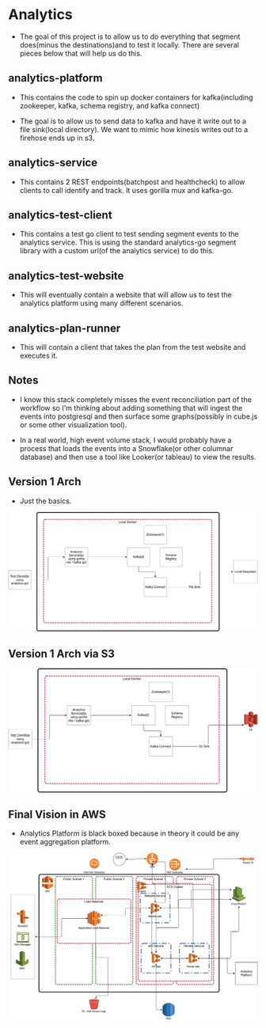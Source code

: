 # Analytics

- The goal of this project is to allow us to do everything that segment does(minus the destinations)and to test it locally.  There are several pieces below that will help us do this.

## analytics-platform

- This contains the code to spin up docker containers for kafka(including zookeeper, kafka, schema registry, and kafka connect)

- The goal is to allow us to send data to kafka and have it write out to a file sink(local directory). We want to mimic how kinesis writes out to a firehose ends up in s3.

## analytics-service

- This contains 2 REST endpoints(batchpost and healthcheck) to allow clients to call identify and track.  It uses gorilla mux and kafka-go.

## analytics-test-client

- This contains a test go client to test sending segment events to the analytics service.  This is using the standard analytics-go segment library with a custom url(of the analytics service) to do this.

## analytics-test-website

- This will eventually contain a website that will allow us to test the analytics platform using many different scenarios.

## analytics-plan-runner

- This will contain a client that takes the plan from the test website and executes it.

## Notes

- I know this stack completely misses the event reconciliation part of the workflow so I'm thinking about adding something that will ingest the events into postgresql and then surface some graphs(possibly in cube.js or some other visualization tool).

- In a real world, high event volume stack, I would probably have a process that loads the events into a Snowflake(or other columnar database) and then use a tool like Looker(or tableau) to view the results.

## Version 1 Arch

- Just the basics.

![alt text](./arch_images/AnalyticsPlatformLocal_8_30_19.jpg)

## Version 1 Arch via S3

![alt text](./arch_images/AnalyticsPlatformS3_10_3_19.jpg)

## Final Vision in AWS

- Analytics Platform is black boxed because in theory it could be any event aggregation platform.

![alt text](./arch_images/AnalyticsTestingPlatform_8_23_19.jpg)

